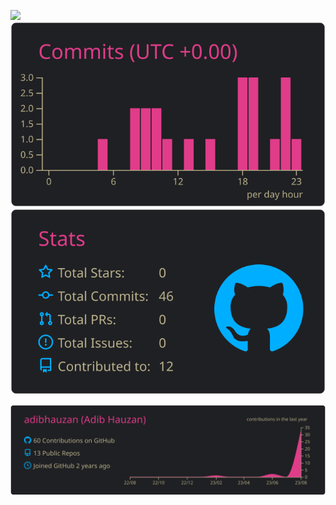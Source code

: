 [![](https://raw.githubusercontent.com/adibhauzan/adibhauzan/master/github-profile-summary-cards-example/master/profile-summary-card-output/bear/1-repos-per-language.svg)](https://github.com/adibhauzan/)
[![](https://raw.githubusercontent.com/adibhauzan/adibhauzan/master/profile-summary-card-output/bear/4-productive-time.svg)](https://github.com/adibhauzan/)
[![](https://raw.githubusercontent.com/adibhauzan/adibhauzan/master/profile-summary-card-output/bear/3-stats.svg)](https://github.com/adibhauzan/)


[![](https://raw.githubusercontent.com/adibhauzan/adibhauzan/master/profile-summary-card-output/bear/0-profile-details.svg)](https://github.com/adibhauzan/)
